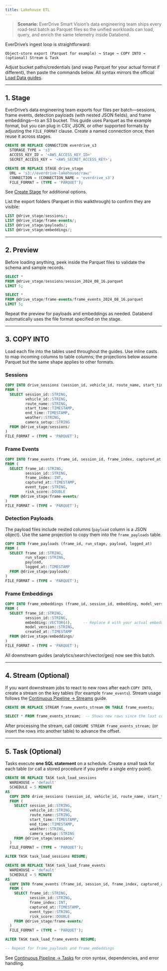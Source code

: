 ```yaml
---
title: Lakehouse ETL
---
```


> **Scenario:** EverDrive Smart Vision’s data engineering team ships every road-test batch as Parquet files so the unified workloads can load, query, and enrich the same telemetry inside Databend.

EverDrive’s ingest loop is straightforward:

```
Object-store export (Parquet for example) → Stage → COPY INTO → (optional) Stream & Task
```

Adjust bucket paths/credentials (and swap Parquet for your actual format if different), then paste the commands below. All syntax mirrors the official [Load Data guides](/guides/load-data/).

---

## 1. Stage
EverDrive’s data engineering team exports four files per batch—sessions, frame events, detection payloads (with nested JSON fields), and frame embeddings—to an S3 bucket. This guide uses Parquet as the example format, but you can plug in CSV, JSON, or other supported formats by adjusting the `FILE_FORMAT` clause. Create a named connection once, then reuse it across stages.

```sql
CREATE OR REPLACE CONNECTION everdrive_s3
  STORAGE_TYPE = 's3'
  ACCESS_KEY_ID = '<AWS_ACCESS_KEY_ID>'
  SECRET_ACCESS_KEY = '<AWS_SECRET_ACCESS_KEY>';

CREATE OR REPLACE STAGE drive_stage
  URL = 's3://everdrive-lakehouse/raw/'
  CONNECTION = (CONNECTION_NAME = 'everdrive_s3')
  FILE_FORMAT = (TYPE = 'PARQUET');
```

See [Create Stage](/sql/sql-commands/ddl/stage/ddl-create-stage) for additional options.

List the export folders (Parquet in this walkthrough) to confirm they are visible:

```sql
LIST @drive_stage/sessions/;
LIST @drive_stage/frame-events/;
LIST @drive_stage/payloads/;
LIST @drive_stage/embeddings/;
```

---

## 2. Preview
Before loading anything, peek inside the Parquet files to validate the schema and sample records.

```sql
SELECT *
FROM @drive_stage/sessions/session_2024_08_16.parquet
LIMIT 5;

SELECT *
FROM @drive_stage/frame-events/frame_events_2024_08_16.parquet
LIMIT 5;
```

Repeat the preview for payloads and embeddings as needed. Databend automatically uses the file format specified on the stage.

---

## 3. COPY INTO
Load each file into the tables used throughout the guides. Use inline casts to map incoming columns to table columns; the projections below assume Parquet but the same shape applies to other formats.

### Sessions
```sql
COPY INTO drive_sessions (session_id, vehicle_id, route_name, start_time, end_time, weather, camera_setup)
FROM (
  SELECT session_id::STRING,
         vehicle_id::STRING,
         route_name::STRING,
         start_time::TIMESTAMP,
         end_time::TIMESTAMP,
         weather::STRING,
         camera_setup::STRING
  FROM @drive_stage/sessions/
)
FILE_FORMAT = (TYPE = 'PARQUET');
```

### Frame Events
```sql
COPY INTO frame_events (frame_id, session_id, frame_index, captured_at, event_type, risk_score)
FROM (
  SELECT frame_id::STRING,
         session_id::STRING,
         frame_index::INT,
         captured_at::TIMESTAMP,
         event_type::STRING,
         risk_score::DOUBLE
  FROM @drive_stage/frame-events/
)
FILE_FORMAT = (TYPE = 'PARQUET');
```

### Detection Payloads
The payload files include nested columns (`payload` column is a JSON object). Use the same projection to copy them into the `frame_payloads` table.

```sql
COPY INTO frame_payloads (frame_id, run_stage, payload, logged_at)
FROM (
  SELECT frame_id::STRING,
         run_stage::STRING,
         payload,
         logged_at::TIMESTAMP
  FROM @drive_stage/payloads/
)
FILE_FORMAT = (TYPE = 'PARQUET');
```

### Frame Embeddings
```sql
COPY INTO frame_embeddings (frame_id, session_id, embedding, model_version, created_at)
FROM (
  SELECT frame_id::STRING,
         session_id::STRING,
         embedding::VECTOR(4),     -- Replace 4 with your actual embedding dimension
         model_version::STRING,
         created_at::TIMESTAMP
  FROM @drive_stage/embeddings/
)
FILE_FORMAT = (TYPE = 'PARQUET');
```

All downstream guides (analytics/search/vector/geo) now see this batch.

---

## 4. Stream (Optional)
If you want downstream jobs to react to new rows after each `COPY INTO`, create a stream on the key tables (for example `frame_events`). Stream usage follows the [Continuous Pipeline → Streams](/guides/load-data/continuous-data-pipelines/stream) guide.

```sql
CREATE OR REPLACE STREAM frame_events_stream ON TABLE frame_events;

SELECT * FROM frame_events_stream;  -- Shows new rows since the last consumption
```

After processing the stream, call `CONSUME STREAM frame_events_stream;` (or insert the rows into another table) to advance the offset.

---

## 5. Task (Optional)
Tasks execute **one SQL statement** on a schedule. Create a small task for each table (or call a stored procedure if you prefer a single entry point).

```sql
CREATE OR REPLACE TASK task_load_sessions
  WAREHOUSE = 'default'
  SCHEDULE = 5 MINUTE
AS
  COPY INTO drive_sessions (session_id, vehicle_id, route_name, start_time, end_time, weather, camera_setup)
  FROM (
    SELECT session_id::STRING,
           vehicle_id::STRING,
           route_name::STRING,
           start_time::TIMESTAMP,
           end_time::TIMESTAMP,
           weather::STRING,
           camera_setup::STRING
    FROM @drive_stage/sessions/
  )
  FILE_FORMAT = (TYPE = 'PARQUET');

ALTER TASK task_load_sessions RESUME;

CREATE OR REPLACE TASK task_load_frame_events
  WAREHOUSE = 'default'
  SCHEDULE = 5 MINUTE
AS
  COPY INTO frame_events (frame_id, session_id, frame_index, captured_at, event_type, risk_score)
  FROM (
    SELECT frame_id::STRING,
           session_id::STRING,
           frame_index::INT,
           captured_at::TIMESTAMP,
           event_type::STRING,
           risk_score::DOUBLE
    FROM @drive_stage/frame-events/
  )
  FILE_FORMAT = (TYPE = 'PARQUET');

ALTER TASK task_load_frame_events RESUME;

-- Repeat for frame_payloads and frame_embeddings
```

See [Continuous Pipeline → Tasks](/guides/load-data/continuous-data-pipelines/task) for cron syntax, dependencies, and error handling.
